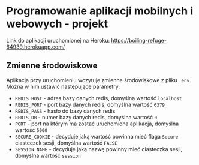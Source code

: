 # Programowanie aplikacji mobilnych i webowych - projekt

Link do aplikacji uruchomionej na Heroku: <https://boiling-refuge-64939.herokuapp.com/>

## Zmienne środowiskowe

Aplikacja przy uruchomieniu wczytuje zmienne środowiskowe z pliku `.env`. Można w nim ustawić następujące parametry:
- `REDIS_HOST` - adres bazy danych redis, domyślna wartość `localhost`
- `REDIS_PORT` - port bazy danych redis, domyślna wartość `6379`
- `REDIS_PASS` - hasło do bazy danych redis
- `REDIS_DB` - numer bazy danych redis, domyślna wartość `0`
- `PORT` - port na którym ma zostać uruchomiona aplikacja, domyślna wartość `5000`
- `SECURE_COOKIE` - decyduje jaką wartość powinna mieć flaga `Secure` ciasteczek sesji, domyślna wartość `FALSE`
- `SESSION_NAME` - decyduje jaką nazwę powinny mieć ciasteczka sesji, domyślna wartość `session`

